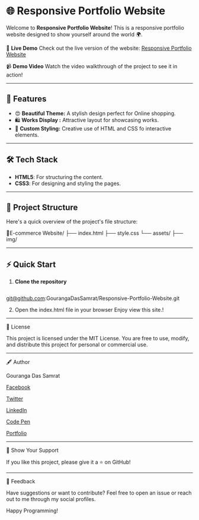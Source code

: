 # 🌐 Responsive  Portfolio Website 

Welcome to **Responsive Portfolio Website**! This is a responsive portfolio website designed to show yourself around the world 🌍. 

🌟 **Live Demo**
Check out the live version of the website: [Responsive Portfolio Website](https://portfoliobygouranga.tiiny.site)

📹 **Demo Video**
Watch the video walkthrough of the project to see it in action!





---

## 🚀 Features

- 😍 **Beautiful Theme:** A stylish design perfect for Online shopping.
- 🛍 **Works Display :** Attractive layout for showcasing works.
- 🎨 **Custom Styling:** Creative use of HTML and CSS fo interactive elements.

---

## 🛠️ Tech Stack

- **HTML5**: For structuring the content.
- **CSS3**: For designing and styling the pages.

---

## 📂 Project Structure

Here's a quick overview of the project's file structure:

📂E-commerce Website/
├── index.html
├── style.css
└── assets/
    ├── img/

---

## ⚡ Quick Start

1. **Clone the repository**
   ```bash
git@github.com:GourangaDasSamrat/Responsive-Portfolio-Website.git

2. Open the index.html file in your browser
Enjoy view this site.!




---

📜 License

This project is licensed under the MIT License. You are free to use, modify, and distribute this project for personal or commercial use.


---

🖋️ Author

Gouranga Das Samrat

[Facebook](https://www.facebook.com/gourangadassamrat)

[Twitter](https://x.com/gouranga_khulna)

[LinkedIn](https://bd.linkedin.com/in/gouranga-das-samrat-330311294)

[Code Pen](https://codepen.io/gouranga-das-samrat)

[Portfolio](https://gourangadassamrat.my.canva.site/)



---

🌟 Show Your Support

If you like this project, please give it a ⭐ on GitHub!


---

📢 Feedback

Have suggestions or want to contribute? Feel free to open an issue or reach out to me through my social profiles.

Happy Programming!
